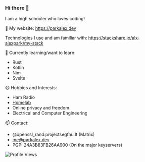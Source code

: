 ### Hi there 👋

I am a high schooler who loves coding!

🔗 My website: https://parkalex.dev

Technologies I use and am familiar with: https://stackshare.io/alx-alexpark/my-stack

🌱 Currently learning/want to learn:
- Rust
- Kotlin
- Nim
- Svelte

😄 Hobbies and Interests:
- Ham Radio
- [Homelab](https://reddit.com/r/homelab/)
- Online privacy and freedom
- Electrical and Computer Engineering

📫 Contact:
- @openssl_rand:projectsegfau.lt (Matrix)
- me@parkalex.dev
- PGP: 24A3B83FB26AA900 (On the major keyservers)
<!--
**alx-alexpark/alx-alexpark** is a ✨ _special_ ✨ repository because its `README.md` (this file) appears on your GitHub profile.

Here are some ideas to get you started:

- 🔭 I’m currently working on ...
- 🌱 I’m currently learning ...
- 👯 I’m looking to collaborate on ...
- 🤔 I’m looking for help with ...
- 💬 Ask me about ...
- 📫 How to reach me: ...
- 😄 Pronouns: ...
- ⚡ Fun fact: ...
-->

![Profile Views](https://komarev.com/ghpvc/?username=alx-alexpark&color=brightgreen)
